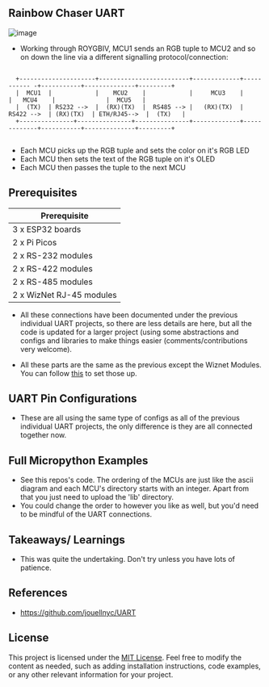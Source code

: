 ## Rainbow Chaser UART

![image](https://github.com/user-attachments/assets/9b0a7d3d-c27a-4945-87ca-22bb7c01c19d)

- Working through ROYGBIV, MCU1 sends an RGB tuple to MCU2 and so on down the line via a different signalling protocol/connection:

```
 
  +---------------------+-------------------------+-------------+----------- -+-----------+--------------+---------+
  |  MCU1  |            |    MCU2    |            |     MCU3    |             |   MCU4    |              |  MCU5   |
  |  (TX)  | RS232 -->  |  (RX)(TX)  |  RS485 --> |   (RX)(TX)  |  RS422 -->  | (RX)(TX)  | ETH/RJ45-->  |  (TX)   |
  +---------------+---------------+---------------+-------------+-------------+-----------+--------------+---------+


```

- Each MCU picks up the RGB tuple and sets the color on it's RGB LED
- Each MCU then sets the text of the RGB tuple on it's  OLED
- Each MCU then passes the tuple to the next MCU

  
##  Prerequisites

| Prerequisite |
|---|
| 3 x ESP32 boards |  
| 2 x  Pi Picos |
| 2 x RS-232 modules|
| 2 x RS-422 modules|
| 2 x RS-485 modules|
| 2 x WizNet RJ-45 modules|

- All these connections have been documented under the previous individual UART projects, so there are less details are here, but all the code is updated for a larger project (using some abstractions and configs and libraries to make things easier (comments/contributions very welcome).

- All these parts are the same as the previous except the Wiznet Modules. 
You can follow [this](https://github.com/jouellnyc/micropython_ethernet/)  to set those up.

## UART Pin Configurations
- These are all using the same type of configs as all of the previous individual UART projects, the only difference is they are all connected together now.

## Full Micropython Examples
- See this repos's code. The ordering of the MCUs are just like the ascii diagram and each MCU's directory starts with an integer. Apart from that you just need to upload the 'lib' directory.
- You could change the order to however you like as well, but you'd need to be mindful of the UART connections.

## Takeaways/ Learnings
- This was quite the undertaking. Don't try unless you have lots of patience.

## References
- https://github.com/jouellnyc/UART

## License
This project is licensed under the [MIT License](LICENSE).
Feel free to modify the content as needed, such as adding installation instructions, code examples, or any other relevant information for your project.
